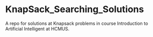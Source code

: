 # KnapSack_Searching_Solutions
A repo for solutions at Knapsack problems in course Introduction to Artificial Intelligent at HCMUS. 
